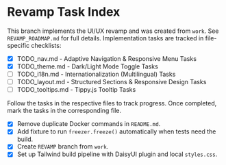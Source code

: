 # Revamp Task Index

This branch implements the UI/UX revamp and was created from `work`. See `REVAMP_ROADMAP.md` for full details. Implementation tasks are tracked in file-specific checklists:

 - [x] TODO_nav.md - Adaptive Navigation & Responsive Menu Tasks
- [x] TODO_theme.md - Dark/Light Mode Toggle Tasks
- [ ] TODO_i18n.md - Internationalization (Multilingual) Tasks
- [ ] TODO_layout.md - Structured Sections & Responsive Design Tasks
- [ ] TODO_tooltips.md - Tippy.js Tooltip Tasks

Follow the tasks in the respective files to track progress. Once completed, mark the tasks in the corresponding file.
- [x] Remove duplicate Docker commands in `README.md`.
- [x] Add fixture to run `freezer.freeze()` automatically when tests need the build.
- [x] Create `REVAMP` branch from `work`.
- [x] Set up Tailwind build pipeline with DaisyUI plugin and local `styles.css`.
